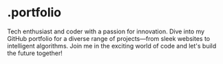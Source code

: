 # .portfolio
Tech enthusiast and coder with a passion for innovation. Dive into my GitHub portfolio for a diverse range of projects—from sleek websites to intelligent algorithms. Join me in the exciting world of code and let's build the future together!
